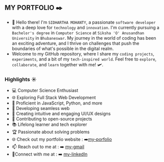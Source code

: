 ## MY PORTFOLIO ✒️ 

- 👋 Hello there! I'm `SIDHARTHA MOHANTY`, a passionate `software developer` with a deep love for `technology` and `innovation`. I'm currently pursuing a `Bachelor's degree` in `Computer Science` at `Siksha 'O' Anusandhan University` in `Bhubaneswar`. My journey in the world of coding has been an exciting adventure, and I thrive on challenges that push the boundaries of what's possible in the digital realm. 
- Welcome to my GitHub repository, where I share my `coding projects`, `experiments`, and a bit of my `tech-inspired world`. Feel free to `explore`, `collaborate`, and `learn` together with me! 🛩️.

### Highlights ☀️

- 💻 Computer Science Enthusiast
- 🌐 Exploring Full Stack Web Development
- 🎯 Proficient in JavaScript, Python, and more
- 🚀 Developing seamless web
- 🌈 Creating intuitive and engaging UI/UX designs
- 🌟 Contributing to open-source projects
- 📚 Lifelong learner and tech explorer
- 🏆 Passionate about solving problems
- 🌐 Check out my portfolio website : ➡️[my-porfolio](https://sid-portfolio-taupe.vercel.app/)
- 📫 Reach out to me at : ➡️ [my-gmail](https://mail.google.com/mail/u/0/#inbox)
- 📱Connect with me at : ➡️ [my-linkedIn](https://www.linkedin.com/in/sidhartha2002)

